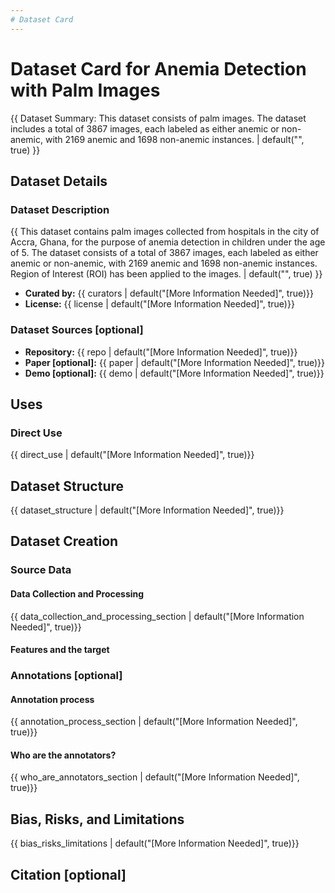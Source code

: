 ```yaml
---
# Dataset Card
---
```


# Dataset Card for Anemia Detection with Palm Images

<!-- Provide a quick summary of the dataset. -->

{{ Dataset Summary:
This dataset consists of palm images. The dataset includes a total of 3867 images, each labeled as either anemic or non-anemic, with 2169 anemic and 1698 non-anemic instances.
 | default("", true) }}

## Dataset Details

### Dataset Description

<!-- Provide a longer summary of what this dataset is. -->

{{ This dataset contains palm images collected from hospitals in the city of Accra, Ghana, for the purpose of anemia detection in children under the age of 5. The dataset consists of a total of 3867 images, each labeled as either anemic or non-anemic, with 2169 anemic and 1698 non-anemic instances. Region of Interest (ROI) has been applied to the images. | default("", true) }}

- **Curated by:** {{ curators | default("[More Information Needed]", true)}}
- **License:** {{ license | default("[More Information Needed]", true)}}

### Dataset Sources [optional]

<!-- Provide the basic links for the dataset. -->

- **Repository:** {{ repo | default("[More Information Needed]", true)}}
- **Paper [optional]:** {{ paper | default("[More Information Needed]", true)}}
- **Demo [optional]:** {{ demo | default("[More Information Needed]", true)}}

## Uses

<!-- Address questions around how the dataset is intended to be used. -->

### Direct Use

<!-- This section describes suitable use cases for the dataset. -->

{{ direct_use | default("[More Information Needed]", true)}}


## Dataset Structure

<!-- This section provides a description of the dataset fields, and additional information about the dataset structure such as criteria used to create the splits, relationships between data points, etc. -->

{{ dataset_structure | default("[More Information Needed]", true)}}

## Dataset Creation

### Source Data

<!-- This section describes the source data (e.g. news text and headlines, social media posts, translated sentences, ...). -->

#### Data Collection and Processing

<!-- This section describes the data collection and processing process such as data selection criteria, filtering and normalization methods, tools and libraries used, etc. -->

{{ data_collection_and_processing_section | default("[More Information Needed]", true)}}

#### Features and the target

<!-- This section describes the features of the dataset and the target of the project -->

### Annotations [optional]

<!-- If the dataset contains annotations which are not part of the initial data collection, use this section to describe them. -->

#### Annotation process

<!-- This section describes the annotation process such as annotation tools used in the process, the amount of data annotated, annotation guidelines provided to the annotators, interannotator statistics, annotation validation, etc. -->

{{ annotation_process_section | default("[More Information Needed]", true)}}

#### Who are the annotators?

<!-- This section describes the people or systems who created the annotations. -->

{{ who_are_annotators_section | default("[More Information Needed]", true)}}


## Bias, Risks, and Limitations

<!-- This section is meant to convey both technical and sociotechnical limitations. -->

{{ bias_risks_limitations | default("[More Information Needed]", true)}}


## Citation [optional]

<!-- If there is a paper or blog post introducing the dataset, the APA and Bibtex information for that should go in this section. -->


